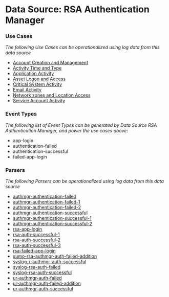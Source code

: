 Data Source: RSA Authentication Manager
=======================================

### Use Cases

_The following Use Cases can be operationalized using log data from this data source_

* [Account Creation and Management](usecase_account_creation_and_management.md)
* [Activity Time  and Type](usecase_activity_time__and_type.md)
* [Application Activity](usecase_application_activity.md)
* [Asset Logon and Access](usecase_asset_logon_and_access.md)
* [Critical System Activity](usecase_critical_system_activity.md)
* [Email Activity](usecase_email_activity.md)
* [Network zones and Location Access](usecase_network_zones_and_location_access.md)
* [Service Account Activity](usecase_service_account_activity.md)


### Event Types

_The following list of Event Types can be generated by Data Source RSA Authentication Manager, and power the use cases above:_

- app-login
- authentication-failed
- authentication-successful
- failed-app-login


### Parsers

_The following Parsers can be operationalized using log data from this data source_

* [authmgr-authentication-failed](parserContent_authmgr-authentication-failed.md)
* [authmgr-authentication-failed-1](parserContent_authmgr-authentication-failed-1.md)
* [authmgr-authentication-failed-2](parserContent_authmgr-authentication-failed-2.md)
* [authmgr-authentication-successful](parserContent_authmgr-authentication-successful.md)
* [authmgr-authentication-successful-1](parserContent_authmgr-authentication-successful-1.md)
* [authmgr-authentication-successful-2](parserContent_authmgr-authentication-successful-2.md)
* [rsa-app-login](parserContent_rsa-app-login.md)
* [rsa-auth-successful-1](parserContent_rsa-auth-successful-1.md)
* [rsa-auth-successful-2](parserContent_rsa-auth-successful-2.md)
* [rsa-auth-successful-3](parserContent_rsa-auth-successful-3.md)
* [rsa-failed-app-login](parserContent_rsa-failed-app-login.md)
* [sumo-rsa-authmgr-auth-failed-addition](parserContent_sumo-rsa-authmgr-auth-failed-addition.md)
* [syslog-r-authmgr-auth-successful](parserContent_syslog-r-authmgr-auth-successful.md)
* [syslog-rsa-auth-failed](parserContent_syslog-rsa-auth-failed.md)
* [syslog-rsa-auth-successful](parserContent_syslog-rsa-auth-successful.md)
* [ur-authmgr-auth-failed](parserContent_ur-authmgr-auth-failed.md)
* [ur-authmgr-auth-failed-addition](parserContent_ur-authmgr-auth-failed-addition.md)
* [ur-authmgr-auth-successful](parserContent_ur-authmgr-auth-successful.md)
